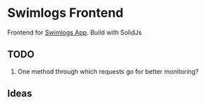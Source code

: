 # Swimlogs Frontend

Frontend for [Swimlogs App](https://github.com/Nesquiko/swimlogs-backend).
Build with SolidJs

## TODO

1. One method through which requests go for better monitoring?

## Ideas

